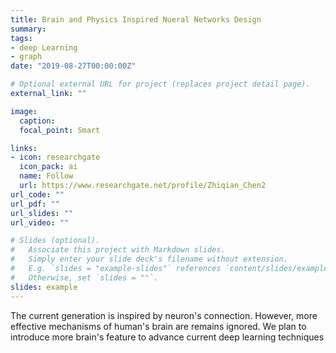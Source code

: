 ```yaml
---
title: Brain and Physics Inspired Nueral Networks Design
summary: 
tags:
- deep Learning
- graph
date: "2019-08-27T00:00:00Z"

# Optional external URL for project (replaces project detail page).
external_link: ""

image:
  caption: 
  focal_point: Smart

links:
- icon: researchgate
  icon_pack: ai
  name: Follow
  url: https://www.researchgate.net/profile/Zhiqian_Chen2
url_code: ""
url_pdf: ""
url_slides: ""
url_video: ""

# Slides (optional).
#   Associate this project with Markdown slides.
#   Simply enter your slide deck's filename without extension.
#   E.g. `slides = "example-slides"` references `content/slides/example-slides.md`.
#   Otherwise, set `slides = ""`.
slides: example
---
```


The current generation is inspired by neuron's connection. However, more effective mechanisms of human's brain are remains ignored. We plan to introduce more brain's feature to advance current deep learning techniques



